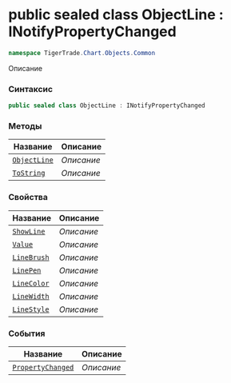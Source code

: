
# public sealed class ObjectLine : INotifyPropertyChanged
```csharp
namespace TigerTrade.Chart.Objects.Common
```



Описание

### Синтаксис
```csharp
public sealed class ObjectLine : INotifyPropertyChanged
```


### Методы
| Название | Описание |
| --- | --- |
| [`ObjectLine`](./ObjectLine.cs/Методы/ObjectLine.md) | *Описание* |
| [`ToString`](./ObjectLine.cs/Методы/ToString.md) | *Описание* |

### Свойства
| Название | Описание |
| --- | --- |
| [`ShowLine`](./ObjectLine.cs/Свойства/ShowLine.md) | *Описание* |
| [`Value`](./ObjectLine.cs/Свойства/Value.md) | *Описание* |
| [`LineBrush`](./ObjectLine.cs/Свойства/LineBrush.md) | *Описание* |
| [`LinePen`](./ObjectLine.cs/Свойства/LinePen.md) | *Описание* |
| [`LineColor`](./ObjectLine.cs/Свойства/LineColor.md) | *Описание* |
| [`LineWidth`](./ObjectLine.cs/Свойства/LineWidth.md) | *Описание* |
| [`LineStyle`](./ObjectLine.cs/Свойства/LineStyle.md) | *Описание* |

### События
| Название | Описание |
| --- | --- |
| [`PropertyChanged`](./ObjectLine.cs/События/PropertyChanged.md) | *Описание* |



